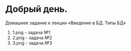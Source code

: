 # Добрый день.

Домашнее задание к лекции «Введение в БД. Типы БД»


1. 1.png - задача №1
2. 2.png - задача №2
3. 3.png - задача №3


